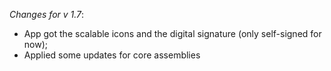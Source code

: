 _Changes for v 1.7_:
- App got the scalable icons and the digital signature (only self-signed for now);
- Applied some updates for core assemblies
